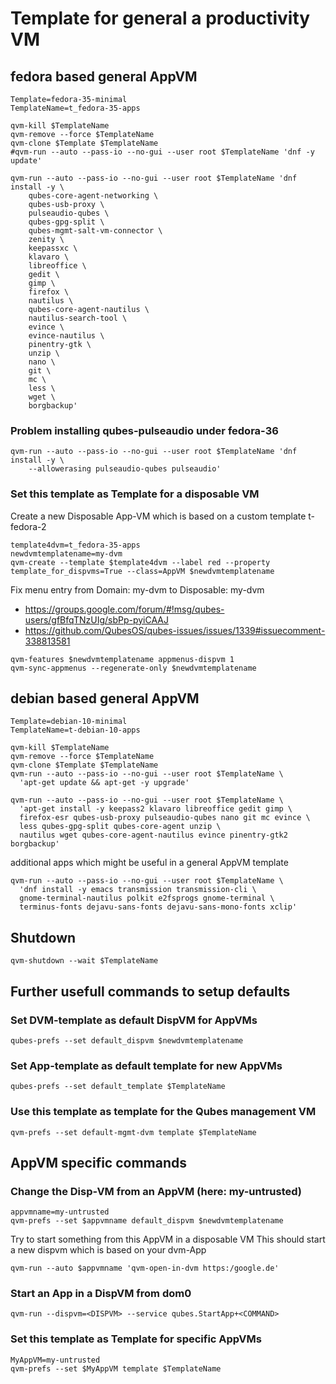  Template for general a productivity VM
=======================================

## fedora based general AppVM
```
Template=fedora-35-minimal
TemplateName=t_fedora-35-apps

qvm-kill $TemplateName
qvm-remove --force $TemplateName
qvm-clone $Template $TemplateName
#qvm-run --auto --pass-io --no-gui --user root $TemplateName 'dnf -y update'
  
qvm-run --auto --pass-io --no-gui --user root $TemplateName 'dnf install -y \
	qubes-core-agent-networking \
	qubes-usb-proxy \
	pulseaudio-qubes \
	qubes-gpg-split \
	qubes-mgmt-salt-vm-connector \
	zenity \
	keepassxc \
	klavaro \
	libreoffice \
	gedit \
	gimp \
	firefox \
	nautilus \
	qubes-core-agent-nautilus \
	nautilus-search-tool \
	evince \
	evince-nautilus \
	pinentry-gtk \
	unzip \
	nano \
	git \
	mc \
	less \
	wget \
	borgbackup'
```

### Problem installing qubes-pulseaudio under fedora-36
```
qvm-run --auto --pass-io --no-gui --user root $TemplateName 'dnf install -y \
	--allowerasing pulseaudio-qubes pulseaudio'
```

### Set this template as Template for a disposable VM
Create a new Disposable App-VM which is based on a custom template t-fedora-2
```
template4dvm=t_fedora-35-apps
newdvmtemplatename=my-dvm
qvm-create --template $template4dvm --label red --property template_for_dispvms=True --class=AppVM $newdvmtemplatename
```

Fix menu entry from Domain: my-dvm to Disposable: my-dvm
- https://groups.google.com/forum/#!msg/qubes-users/gfBfqTNzUIg/sbPp-pyiCAAJ
- https://github.com/QubesOS/qubes-issues/issues/1339#issuecomment-338813581
```
qvm-features $newdvmtemplatename appmenus-dispvm 1
qvm-sync-appmenus --regenerate-only $newdvmtemplatename
```

## debian based general AppVM
```
Template=debian-10-minimal
TemplateName=t-debian-10-apps

qvm-kill $TemplateName
qvm-remove --force $TemplateName
qvm-clone $Template $TemplateName
qvm-run --auto --pass-io --no-gui --user root $TemplateName \
  'apt-get update && apt-get -y upgrade'

qvm-run --auto --pass-io --no-gui --user root $TemplateName \
  'apt-get install -y keepass2 klavaro libreoffice gedit gimp \
  firefox-esr qubes-usb-proxy pulseaudio-qubes nano git mc evince \
  less qubes-gpg-split qubes-core-agent unzip \
  nautilus wget qubes-core-agent-nautilus evince pinentry-gtk2 borgbackup'
```
additional apps which might be useful in a general AppVM template
```
qvm-run --auto --pass-io --no-gui --user root $TemplateName \
  'dnf install -y emacs transmission transmission-cli \
  gnome-terminal-nautilus polkit e2fsprogs gnome-terminal \
  terminus-fonts dejavu-sans-fonts dejavu-sans-mono-fonts xclip'
```

## Shutdown
```
qvm-shutdown --wait $TemplateName
```

## Further usefull commands to setup defaults

### Set DVM-template as default DispVM for AppVMs
```
qubes-prefs --set default_dispvm $newdvmtemplatename
```
### Set App-template as default template for new AppVMs
```
qubes-prefs --set default_template $TemplateName
```
### Use this template as template for the Qubes management VM
```
qvm-prefs --set default-mgmt-dvm template $TemplateName
```

## AppVM specific commands
### Change the Disp-VM from an AppVM (here: my-untrusted)
```
appvmname=my-untrusted
qvm-prefs --set $appvmname default_dispvm $newdvmtemplatename
```
Try to start something from this AppVM in a disposable VM
This should start a new dispvm which is based on your dvm-App
```
qvm-run --auto $appvmname 'qvm-open-in-dvm https:/google.de'
```

### Start an App in a DispVM from dom0
```
qvm-run --dispvm=<DISPVM> --service qubes.StartApp+<COMMAND>
```

### Set this template as Template for specific AppVMs
```
MyAppVM=my-untrusted
qvm-prefs --set $MyAppVM template $TemplateName
```
